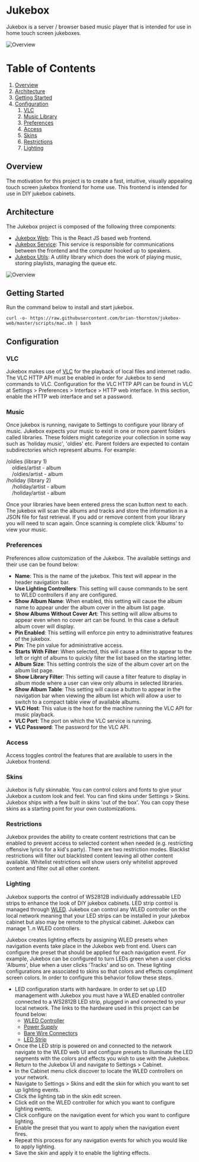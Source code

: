 # Jukebox

Jukebox is a server / browser based music player that is intended for use in home touch screen jukeboxes. 

![Overview](./doc/jukebox_cabinet.jpg)

# Table of Contents
1. [Overview](#overview)
2. [Architecture](#architecture)
3. [Getting Started](#getting-started)
4. [Configuration](#configuration)
    1. [VLC](#vlc)
    2. [Music Library](#music)
    3. [Preferences](#preferences)
    4. [Access](#access)
    5. [Skins](#skins)
    6. [Restrictions](#restrictions)
    7. [Lighting](#skins)

## Overview

The motivation for this project is to create a fast, intuitive, visually appealing touch screen jukebox frontend for home use. This frontend is intended for use in DIY jukebox cabinets.

## Architecture

The Jukebox project is composed of the following three components:
- [Jukebox Web](https://github.com/brian-thornton/jukebox-web): This is the React JS based web frontend.
- [Jukebox Service](https://github.com/brian-thornton/jukebox-service): This service is responsible for communications between the frontend and the computer hooked up to speakers.
- [Jukebox Utils](https://github.com/brian-thornton/jukebox-utils): A utility library which does the work of playing music, storing playlists, managing the queue etc.

![Overview](./doc/Jukebox.jpg)

## Getting Started

Run the command below to install and start jukebox.
```
curl -o- https://raw.githubusercontent.com/brian-thornton/jukebox-web/master/scripts/mac.sh | bash
```

## Configuration

### VLC

Jukebox makes use of [VLC](https://www.videolan.org/vlc/) for the playback of local files and internet radio. The VLC HTTP API must be enabled in order for Jukebox to send commands to VLC. Configuration for the VLC HTTP API can be found in VLC at Settings > Preferences > Interface > HTTP web interface. In this section, enable the HTTP web interface and set a password.

### Music

Once jukebox is running, navigate to Settings to configure your library of music. Jukebox expects your music to exist in one or more parent folders called libraries. These folders might categorize your collection in some way such as 'holiday music', 'oldies' etc. Parent folders are expected to contain subdirectories which represent albums.  For example:

/oldies (library 1)\
&nbsp;&nbsp;&nbsp;&nbsp;oldies/artist - album\
&nbsp;&nbsp;&nbsp;&nbsp;/oldies/artist - album\
/holiday (library 2)\
&nbsp;&nbsp;&nbsp;&nbsp;/holiday/artist - album\
&nbsp;&nbsp;&nbsp;&nbsp;/holiday/artist - album

Once your libraries have been entered press the scan button next to each. The jukebox will scan the albums and tracks and store the information in a JSON file for fast retrieval. If you add or remove content from your library you will need to scan again. Once scanning is complete click 'Albums' to view your music.

### Preferences

Preferences allow customization of the Jukebox. The available settings and their use can be found below:
- **Name**: This is the name of the jukebox. This text will appear in the header navigation bar.
- **Use Lighting Controllers**: This setting will cause commands to be sent to WLED controllers if any are configured.
- **Show Album Name**: When enabled, this setting will cause the album name to appear under the album cover in the album list page.
- **Show Albums Without Cover Art**: This setting will allow albums to appear even when no cover art can be found. In this case a default album cover will display.
- **Pin Enabled**: This setting will enforce pin entry to administrative features of the jukebox.
- **Pin**: The pin value for administrative access.
- **Starts With Filter**: When selected, this will cause a filter to appear to the left or right of albums to quickly filter the list based on the starting letter.
- **Album Size**: This setting controls the size of the album cover art on the album list page.
- **Show Library Filter**: This setting will cause a filter feature to display in album mode where a user can view only albums in selected libraries.
- **Show Album Table**: This setting will cause a button to appear in the navigation bar when viewing the album list which will allow a user to switch to a compact table view of available albums.
- **VLC Host**: This value is the host for the machine running the VLC API for music playback.
- **VLC Port**: The port on which the VLC service is running.
- **VLC Password**: The password for the VLC API.

### Access
Access toggles control the features that are available to users in the Jukebox frontend. 

### Skins
Jukebox is fully skinnable. You can control colors and fonts to give your Jukebox a custom look and feel. You can find skins under Settings > Skins. Jukebox ships with a few built in skins 'out of the box'. You can copy these skins as a starting point for your own customizations.

### Restrictions
Jukebox provides the ability to create content restrictions that can be enabled to prevent access to selected content when needed (e.g. restricting offensive lyrics for a kid's party). There are two restriction modes. Blacklist restrictions will filter out blacklisted content leaving all other content available. Whitelist restrictions will show users only whitelist approved content and filter out all other content.

### Lighting
Jukebox supports the control of WS2812B individually addressable LED strips to enhance the look of DIY jukebox cabinets. LED strip control is managed through [WLED](https://kno.wled.ge/). Jukebox can control any WLED controller on the local network meaning that your LED strips can be installed in your jukebox cabinet but also may be remote to the physical cabinet. Jukebox can manage 1..n WLED controllers. 

Jukebox creates lighting effects by assigning WLED presets when navigation events take place in the Jukebox web front end. Users can configure the preset that should be applied for each navigation event. For example, Jukebox can be configured to turn LEDs green when a user clicks 'Albums', blue when a user clicks 'Tracks' and so on. These lighting configurations are associated to skins so that colors and effects compliment screen colors. In order to configure this behavior follow these steps.

- LED configuration starts with hardware. In order to set up LED management with Jukebox you must have a WLED enabled controller connected to a WS2812B LED strip, plugged in and connected to your local network. The links to the hardware used in this project can be found below:
  - [WLED Controller](https://www.athom.tech/blank-1/wled-high-power-led-strip-controller)
  - [Power Supply](https://www.amazon.com/gp/product/B078RZBL8X/ref=ppx_yo_dt_b_search_asin_title?ie=UTF8&psc=1)
  - [Bare Wire Connectors](https://www.amazon.com/gp/product/B08PYT6HZ2/ref=ppx_yo_dt_b_search_asin_title?ie=UTF8&psc=1)
  - [LED Strip](https://www.amazon.com/gp/product/B01CDTEJBG/ref=ppx_yo_dt_b_search_asin_title?ie=UTF8&th=1)
- Once the LED strip is powered on and connected to the network navigate to the WLED web UI and configure presets to illuminate the LED segments with the colors and effects you wish to use with the Jukebox.
- Return to the Jukebox UI and navigate to Settings > Cabinet.
- In the Cabinet menu click discover to locate the WLED controllers on your network.
- Navigate to Settings > Skins and edit the skin for which you want to set up lighting events.
- Click the lighting tab in the skin edit screen.
- Click edit on the WLED controller for which you want to configure lighting events.
- Click configure on the navigation event for which you want to configure lighting. 
- Enable the preset that you want to apply when the navigation event fires.
- Repeat this process for any navigation events for which you would like to apply lighting.
- Save the skin and apply it to enable the lighting effects.
